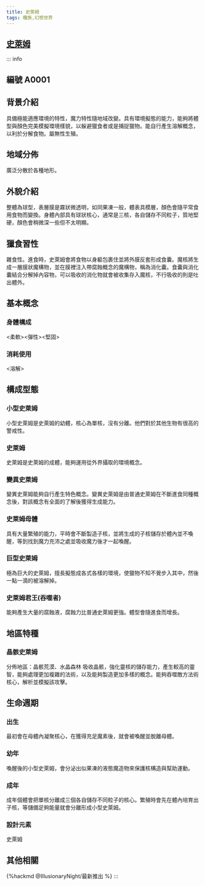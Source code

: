 ```yaml
---
title: 史萊姆
tags: 種族,幻想世界
---
```

## [史萊姆](/@IllusionaryNight/史萊姆)
::: info
## 編號 A0001
## 背景介紹
具備極能適應環境的特性，魔力特性隨地域改變。具有環境擬態的能力，能夠將體型與顏色完美模擬環境樣貌，以躲避獵食者或是捕捉獵物。能自行產生溶解概念，以利於分解食物。屬無性生殖。
## 地域分佈
廣泛分散於各種地形。
## 外貌介紹
整體為球型，表層膜是霧狀微透明，如同果凍一般，體表具模層，顏色會隨平常食用食物而變換。身體內部具有球狀核心，通常是三核，各自儲存不同粒子，質地堅硬，顏色會稍微深一些但不太明顯。
## 獵食習性
雜食性。進食時，史萊姆會將食物以身軀包裹住並將外膜反套形成食囊。魔核將生成一層膜狀魔構物，並在膜裡注入帶腐蝕概念的魔構物，稱為消化囊。食囊與消化囊結合分解掉內容物，可以吸收的消化物就會被收集存入魔核，不行吸收的則是吐出體外。
## 基本概念
### 身體構成
<柔軟><彈性><堅固>
### 消耗使用
<溶解>
## 構成型態
### 小型史萊姆
小型史萊姆是史萊姆的幼體，核心為單核，沒有分離。他們對於其他生物有很高的警戒性。
### 史萊姆
史萊姆是史萊姆的成體，能夠運用從外界攝取的環境概念。
### 變異史萊姆
變異史萊姆能夠自行產生特色概念。變異史萊姆是由普通史萊姆在不斷進食同種概念後，對該概念有全面的了解後獲得生成能力。
### 史萊姆母體
具有大量繁殖的能力，平時會不斷製造子核，並將生成的子核儲存於體內並不喚醒，等到找到魔力充沛之處並吸收魔力後才一起喚醒。
### 巨型史萊姆
極為巨大的史萊姆，擅長擬態成各式各樣的環境，使獵物不知不覺步入其中，然後一點一滴的被溶解掉。
### 史萊姆君王(吞噬者)
能夠產生大量的腐蝕液，腐蝕力比普通史萊姆更強。體型會隨進食而增長。
## 地區特種
### 晶骸史萊姆
分佈地區：晶骸荒漠、水晶森林
吸收晶骸，強化靈核的儲存能力，產生較高的靈智，能夠處理更加複雜的法術，以及能夠製造更加多樣的概念。能夠吞噬敵方法術核心，解析並模擬該攻擊。
## 生命週期
### 出生
最初會在母體內凝聚核心，在獲得充足魔素後，就會被喚醒並脫離母體。
### 幼年
喚醒後的小型史萊姆，會分泌出似果凍的液態魔造物來保護核構造與幫助運動。
### 成年
成年個體會把單核分離成三個各自儲存不同粒子的核心。繁殖時會先在體內培育出子核，等儲備足夠能量就會分離形成小型史萊姆。
### 設計元素
史萊姆
## 其他相關
{%hackmd @IllusionaryNight/最新推出 %}
:::